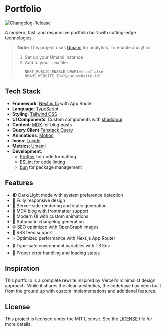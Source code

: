 # Portfolio

[![Changelog-Release](https://github.com/kWAYTV/portfolio/actions/workflows/cr.yml/badge.svg)](https://github.com/kWAYTV/portfolio/actions/workflows/cr.yml)

A modern, fast, and responsive portfolio built with cutting-edge technologies.

> **Note:** This project uses [Umami](https://umami.is/) for analytics. To
> enable analytics:
>
> 1. Set up your Umami instance
> 2. Add to your `.env` file:
>    ```env
>    NEXT_PUBLIC_ENABLE_UMAMI=true/false
>    UMAMI_WEBSITE_ID="your-website-id"
>    ```

## Tech Stack

- **Framework**: [Next.js 15](https://nextjs.org/) with App Router
- **Language**: [TypeScript](https://www.typescriptlang.org/)
- **Styling**: [Tailwind CSS](https://tailwindcss.com/)
- **UI Components**: Custom components with
  [shadcn/ui](https://www.radix-ui.com/)
- **Content**: [MDX](https://mdxjs.com/) for blog posts
- **Query Client** [Tanstack Query](https://tanstack.com/query/)
- **Animations**: [Motion](https://motion.dev/)
- **Icons**: [Lucide](https://lucide.dev/)
- **Metrics**: [Umami](https://umami.is/)
- **Development**:
  - [Prettier](https://prettier.io/) for code formatting
  - [ESLint](https://eslint.org/) for code linting
  - [bun](https://bun.sh/) for package management

## Features

- 🌓 Dark/Light mode with system preference detection
- 📱 Fully responsive design
- 🚀 Server-side rendering and static generation
- 📝 MDX blog with frontmatter support
- 🎨 Modern UI with custom animations
- 🔄 Automatic changelog generation
- 🌐 SEO optimized with OpenGraph images
- 📰 RSS feed support
- ⚡ Optimized performance with Next.js App Router
- 🔒 Type-safe environment variables with T3 Env
- 🎯 Proper error handling and loading states

## Inspiration

This portfolio is a complete rewrite inspired by Vercel's minimalist design
approach. While it shares the clean aesthetics, the codebase has been built from
the ground up with custom implementations and additional features.

## License

This project is licensed under the MIT License. See the [LICENSE](LICENSE) file
for more details.

